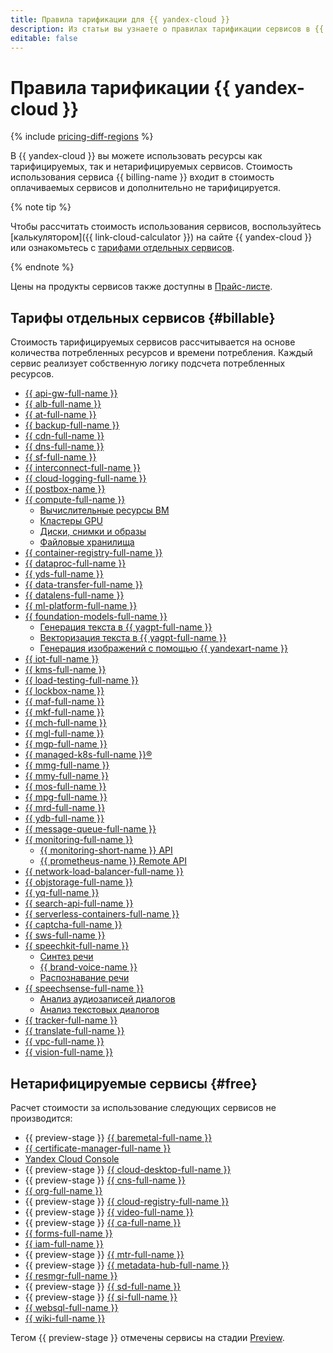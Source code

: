 ```yaml
---
title: Правила тарификации для {{ yandex-cloud }}
description: Из статьи вы узнаете о правилах тарификации сервисов в {{ yandex-cloud }}.
editable: false
---
```


# Правила тарификации {{ yandex-cloud }}

{% include [pricing-diff-regions](../_includes/pricing-diff-regions.md) %}

В {{ yandex-cloud }} вы можете использовать ресурсы как тарифицируемых, так и нетарифицируемых сервисов. Стоимость использования сервиса {{ billing-name }} входит в стоимость оплачиваемых сервисов и дополнительно не тарифицируется.


{% note tip %}

Чтобы рассчитать стоимость использования сервисов, воспользуйтесь [калькулятором]({{ link-cloud-calculator }}) на сайте {{ yandex-cloud }} или ознакомьтесь с [тарифами отдельных сервисов](#billable).

{% endnote %}


Цены на продукты сервисов также доступны в [Прайс-листе](/price-list?installationCode=ru).

## Тарифы отдельных сервисов {#billable}


Стоимость тарифицируемых сервисов рассчитывается на основе количества потребленных ресурсов и времени потребления. Каждый сервис реализует собственную логику подсчета потребленных ресурсов.

* [{{ api-gw-full-name }}](../api-gateway/pricing.md)
* [{{ alb-full-name }}](../application-load-balancer/pricing.md)
* [{{ at-full-name }}](../audit-trails/pricing.md)
* [{{ backup-full-name }}](../backup/pricing.md)
* [{{ cdn-full-name }}](../cdn/pricing.md)
* [{{ dns-full-name }}](../dns/pricing.md)
* [{{ sf-full-name }}](../functions/pricing.md)
* [{{ interconnect-full-name }}](../interconnect/pricing.md)
* [{{ cloud-logging-full-name }}](../logging/pricing.md)
* [{{ postbox-name }}](../postbox/pricing.md)
* [{{ compute-full-name }}](../compute/pricing.md)
    * [Вычислительные ресурсы ВМ](../compute/pricing.md#prices-instance-resources)
    * [Кластеры GPU](../compute/pricing.md#prices-gpu-clusters)
    * [Диски, снимки и образы](../compute/pricing.md#prices-storage)
    * [Файловые хранилища](../compute/pricing.md#prices-nfs)
* [{{ container-registry-full-name }}](../container-registry/pricing.md)
* [{{ dataproc-full-name }}](../data-proc/pricing.md)
* [{{ yds-full-name }}](../data-streams/pricing.md)
* [{{ data-transfer-full-name }}](../data-transfer/pricing.md)
* [{{ datalens-full-name }}](../datalens/pricing.md)
* [{{ ml-platform-full-name }}](../datasphere/pricing.md)
* [{{ foundation-models-full-name }}](../foundation-models/pricing.md)
    * [Генерация текста в {{ yagpt-full-name }}](../foundation-models/pricing.md#pricing-generating)
    * [Векторизация текста в {{ yagpt-full-name }}](../foundation-models/pricing.md#pricing-embedding)
    * [Генерация изображений c помощью {{ yandexart-name }}](../foundation-models/pricing.md#pricing-image-generation)
* [{{ iot-full-name }}](../iot-core/pricing.md)
* [{{ kms-full-name }}](../kms/pricing.md)
* [{{ load-testing-full-name }}](../load-testing/pricing.md)
* [{{ lockbox-name }}](../lockbox/pricing.md)
* [{{ maf-full-name }}](../managed-airflow/pricing.md)
* [{{ mkf-full-name }}](../managed-kafka/pricing.md)
* [{{ mch-full-name }}](../managed-clickhouse/pricing.md)
* [{{ mgl-full-name }}](../managed-gitlab/pricing.md)
* [{{ mgp-full-name }}](../managed-greenplum/pricing/index.md)
* [{{ managed-k8s-full-name }}®](../managed-kubernetes/pricing.md)
* [{{ mmg-full-name }}](../managed-mongodb/pricing.md)
* [{{ mmy-full-name }}](../managed-mysql/pricing.md)
* [{{ mos-full-name }}](../managed-opensearch/pricing.md)
* [{{ mpg-full-name }}](../managed-postgresql/pricing.md)
* [{{ mrd-full-name }}](../managed-redis/pricing.md)
* [{{ ydb-full-name }}](../ydb/pricing/index.md)
* [{{ message-queue-full-name }}](../message-queue/pricing.md)
* [{{ monitoring-full-name }}](../monitoring/pricing.md)
    * [{{ monitoring-short-name }} API](../monitoring/pricing.md#monitoring-api)
    * [{{ prometheus-name }} Remote API](../monitoring/pricing.md#prometheus-remote-api)
* [{{ network-load-balancer-full-name }}](../network-load-balancer/pricing.md)
* [{{ objstorage-full-name }}](../storage/pricing.md)
* [{{ yq-full-name }}](../query/pricing.md)
* [{{ search-api-full-name }}](../search-api/pricing.md)
* [{{ serverless-containers-full-name }}](../serverless-containers/pricing.md)
* [{{ captcha-full-name }}](../smartcaptcha/pricing.md)
* [{{ sws-full-name }}](../smartwebsecurity/pricing.md)
* [{{ speechkit-full-name }}](../speechkit/pricing.md)
    * [Синтез речи](../speechkit/pricing.md#prices-tts)
    * [{{ brand-voice-name }}](../speechkit/pricing.md#brand-voice)
    * [Распознавание речи](../speechkit/pricing.md#prices-stt)
* [{{ speechsense-full-name }}](../speechsense/pricing.md)
    * [Анализ аудиозаписей диалогов](../speechsense/pricing.md#speech)
    * [Анализ текстовых диалогов](../speechsense/pricing.md#text)
* [{{ tracker-full-name }}](../tracker/pricing.md)
* [{{ translate-full-name }}](../translate/pricing.md)
* [{{ vpc-full-name }}](../vpc/pricing.md)
* [{{ vision-full-name }}](../vision/pricing.md)

## Нетарифицируемые сервисы {#free}

Расчет стоимости за использование следующих сервисов не производится:

* {{ preview-stage }} [{{ baremetal-full-name }}](../baremetal/pricing.md)
* [{{ certificate-manager-full-name }}](../certificate-manager/pricing.md)
* [Yandex Cloud Console](../console/pricing.md)
* {{ preview-stage }} [{{ cloud-desktop-full-name }}](../cloud-desktop/pricing.md)
* {{ preview-stage }} [{{ cns-full-name }}](../notifications/pricing.md)
* [{{ org-full-name }}](../organization/pricing.md)
* {{ preview-stage }} [{{ cloud-registry-full-name }}](../cloud-registry/pricing.md)
* {{ preview-stage }} [{{ video-full-name }}](../video/pricing.md)
* {{ preview-stage }} [{{ ca-full-name }}](../code-assistant/pricing.md)
* [{{ forms-full-name }}](../forms/pricing.md)
* [{{ iam-full-name }}](../iam/pricing.md)
* {{ preview-stage }} [{{ mtr-full-name }}](../managed-trino/pricing.md)
* {{ preview-stage }} [{{ metadata-hub-full-name }}](../metadata-hub/pricing.md)
* [{{ resmgr-full-name }}](../resource-manager/pricing.md)
* {{ preview-stage }} [{{ sd-full-name }}](../security-deck/pricing.md)
* {{ preview-stage }} [{{ si-full-name }}](../serverless-integrations/pricing.md)
* [{{ websql-full-name }}](../websql/pricing.md)
* [{{ wiki-full-name }}](../wiki/pricing.md)

 Тегом {{ preview-stage }} отмечены сервисы на стадии [Preview](../overview/concepts/launch-stages.md). 